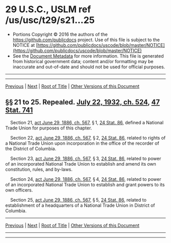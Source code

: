 ---
---

# 29 U.S.C., USLM ref /us/usc/t29/s21...25

* Portions Copyright © 2016 the authors of the https://github.com/publicdocs project.
  Use of this file is subject to the NOTICE at [https://github.com/publicdocs/uscode/blob/master/NOTICE](https://github.com/publicdocs/uscode/blob/master/NOTICE)
* See the [Document Metadata](././../../../..//README.md) for more information.
  This file is generated from historical government data; content and/or formatting may be inaccurate and out-of-date and should not be used for official purposes.

----------
----------

[Previous](./../../../..//us/usc/t29/ch3/m__us_usc_t29_ch3.md) | [Next](./../../../..//us/usc/t29/ch4/m__us_usc_t29_ch4.md) | [Root of Title](./../../../../) | [Other Versions of this Document](https://publicdocs.github.io/go/links?ns=uslm&ref=%2Fus%2Fusc%2Ft29%2Fs21...25)

## §§ 21 to 25. Repealed. [July 22, 1932, ch. 524][/us/act/1932-07-22/ch524], [47 Stat. 741][/us/stat/47/741]

    Section 21, [act June 29, 1886, ch. 567][/us/act/1886-06-29/ch567], § 1, [24 Stat. 86][/us/stat/24/86], defined a National Trade Union for purposes of this chapter.

    Section 22, [act June 29, 1886, ch. 567][/us/act/1886-06-29/ch567], § 2, [24 Stat. 86][/us/stat/24/86], related to rights of a National Trade Union upon incorporation in the office of the recorder of the District of Columbia.

    Section 23, [act June 29, 1886, ch. 567][/us/act/1886-06-29/ch567], § 3, [24 Stat. 86][/us/stat/24/86], related to power of an incorporated National Trade Union to establish and amend its own constitution, rules, and by-laws.

    Section 24, [act June 29, 1886, ch. 567][/us/act/1886-06-29/ch567], § 4, [24 Stat. 86][/us/stat/24/86], related to power of an incorporated National Trade Union to establish and grant powers to its own officers.

    Section 25, [act June 29, 1886, ch. 567][/us/act/1886-06-29/ch567], § 5, [24 Stat. 86][/us/stat/24/86], related to establishment of a headquarters of a National Trade Union in District of Columbia.

----------

[Previous](./../../../..//us/usc/t29/ch3/m__us_usc_t29_ch3.md) | [Next](./../../../..//us/usc/t29/ch4/m__us_usc_t29_ch4.md) | [Root of Title](./../../../../) | [Other Versions of this Document](https://publicdocs.github.io/go/links?ns=uslm&ref=%2Fus%2Fusc%2Ft29%2Fs21...25)

----------
----------

[/us/act/1932-07-22/ch524]: https://publicdocs.github.io/go/links?ns=uslm&ref=%2Fus%2Fact%2F1932-07-22%2Fch524
[/us/stat/47/741]: https://publicdocs.github.io/go/links?ns=uslm&ref=%2Fus%2Fstat%2F47%2F741
[/us/act/1886-06-29/ch567]: https://publicdocs.github.io/go/links?ns=uslm&ref=%2Fus%2Fact%2F1886-06-29%2Fch567
[/us/stat/24/86]: https://publicdocs.github.io/go/links?ns=uslm&ref=%2Fus%2Fstat%2F24%2F86
[/us/act/1886-06-29/ch567]: https://publicdocs.github.io/go/links?ns=uslm&ref=%2Fus%2Fact%2F1886-06-29%2Fch567
[/us/stat/24/86]: https://publicdocs.github.io/go/links?ns=uslm&ref=%2Fus%2Fstat%2F24%2F86
[/us/act/1886-06-29/ch567]: https://publicdocs.github.io/go/links?ns=uslm&ref=%2Fus%2Fact%2F1886-06-29%2Fch567
[/us/stat/24/86]: https://publicdocs.github.io/go/links?ns=uslm&ref=%2Fus%2Fstat%2F24%2F86
[/us/act/1886-06-29/ch567]: https://publicdocs.github.io/go/links?ns=uslm&ref=%2Fus%2Fact%2F1886-06-29%2Fch567
[/us/stat/24/86]: https://publicdocs.github.io/go/links?ns=uslm&ref=%2Fus%2Fstat%2F24%2F86
[/us/act/1886-06-29/ch567]: https://publicdocs.github.io/go/links?ns=uslm&ref=%2Fus%2Fact%2F1886-06-29%2Fch567
[/us/stat/24/86]: https://publicdocs.github.io/go/links?ns=uslm&ref=%2Fus%2Fstat%2F24%2F86


